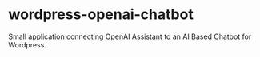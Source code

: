 # wordpress-openai-chatbot
Small application connecting OpenAI Assistant to an AI Based Chatbot for Wordpress.
